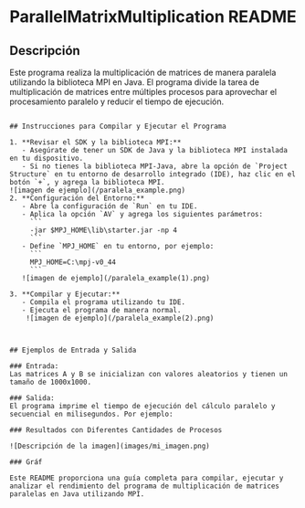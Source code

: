 # ParallelMatrixMultiplication README

## Descripción

Este programa realiza la multiplicación de matrices de manera paralela utilizando la biblioteca MPI en Java. El programa divide la tarea de multiplicación de matrices entre múltiples procesos para aprovechar el procesamiento paralelo y reducir el tiempo de ejecución.

```

## Instrucciones para Compilar y Ejecutar el Programa

1. **Revisar el SDK y la biblioteca MPI:**
   - Asegúrate de tener un SDK de Java y la biblioteca MPI instalada en tu dispositivo.
   - Si no tienes la biblioteca MPI-Java, abre la opción de `Project Structure` en tu entorno de desarrollo integrado (IDE), haz clic en el botón `+`, y agrega la biblioteca MPI.
![imagen de ejemplo](/paralela_example.png)
2. **Configuración del Entorno:**
   - Abre la configuración de `Run` en tu IDE.
   - Aplica la opción `AV` y agrega los siguientes parámetros:
     ```
     -jar $MPJ_HOME\lib\starter.jar -np 4
     ```
   - Define `MPJ_HOME` en tu entorno, por ejemplo:
     ```
     MPJ_HOME=C:\mpj-v0_44
     ```
   ![imagen de ejemplo](/paralela_example(1).png)

3. **Compilar y Ejecutar:**
   - Compila el programa utilizando tu IDE.
   - Ejecuta el programa de manera normal.
    ![imagen de ejemplo](/paralela_example(2).png)



## Ejemplos de Entrada y Salida

### Entrada:
Las matrices A y B se inicializan con valores aleatorios y tienen un tamaño de 1000x1000.

### Salida:
El programa imprime el tiempo de ejecución del cálculo paralelo y secuencial en milisegundos. Por ejemplo:

### Resultados con Diferentes Cantidades de Procesos

![Descripción de la imagen](images/mi_imagen.png)

### Gráf

Este README proporciona una guía completa para compilar, ejecutar y analizar el rendimiento del programa de multiplicación de matrices paralelas en Java utilizando MPI.
